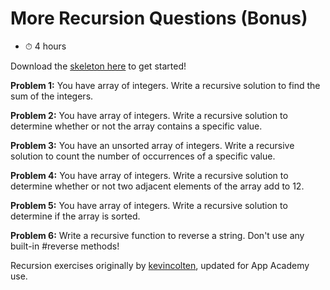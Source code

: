 # More Recursion Questions (Bonus)

- ⏱ 4 hours

Download the [skeleton here](https://assets.aaonline.io/fullstack/ruby/projects/more_recursion_exercises/more_recursion_exercises.zip) to get started!

**Problem 1:** You have array of integers. Write a recursive solution to find the sum of the integers.

**Problem 2:** You have array of integers. Write a recursive solution to determine whether or not the array contains a specific value.

**Problem 3:** You have an unsorted array of integers. Write a recursive solution to count the number of occurrences of a specific value.

**Problem 4:** You have array of integers. Write a recursive solution to determine whether or not two adjacent elements of the array add to 12.

**Problem 5:** You have array of integers. Write a recursive solution to determine if the array is sorted.

**Problem 6:** Write a recursive function to reverse a string. Don't use any built-in #reverse methods!

Recursion exercises originally by [kevincolten](https://github.com/kevincolten), updated for App Academy use.